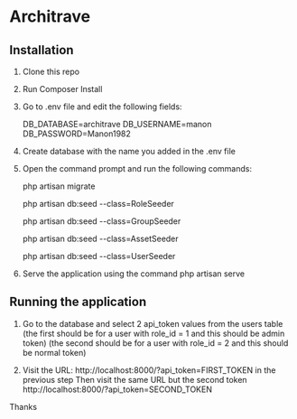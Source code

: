 # Architrave

## Installation

1. Clone this repo

2. Run Composer Install

3. Go to .env file and edit the following fields:

    DB_DATABASE=architrave
    DB_USERNAME=manon
    DB_PASSWORD=Manon1982

4. Create database with the name you added in the .env file

5. Open the command prompt and run the following commands:

    php artisan migrate
    
    php artisan db:seed --class=RoleSeeder
    
    php artisan db:seed --class=GroupSeeder

    php artisan db:seed --class=AssetSeeder

    php artisan db:seed --class=UserSeeder

6. Serve the application using the command php artisan serve

## Running the application

1. Go to the database and select 2 api_token values from the users table 
    (the first should be for a user with role_id = 1 and this should be admin token)
    (the second should be for a user with role_id = 2 and this should be normal token)

2. Visit the URL: http://localhost:8000/?api_token=FIRST_TOKEN in the previous step
    Then visit the same URL but the second token http://localhost:8000/?api_token=SECOND_TOKEN

Thanks